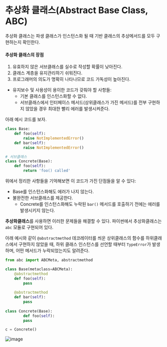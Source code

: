 # 추상화 클래스(Abstract Base Class, ABC)

추상화 클래스는 파생 클래스가 인스턴스화 될 때 기반 클래스의 추상메서드를 모두 구현하는지 확인한다.



#### 추상화 클래스의 장점

1. 유효하지 않은 서브클래스를 실수로 작성할 확률이 낮아진다.
2. 클래스 계층을 유지관리하기 쉬워진다.
3. 프로그래머의 의도가 명확히 나타나므로 코드 가독성이 높아진다.



- 유지보수 및 사용성이 용이한 코드가 갖춰야 할 사항들:
  - 기본 클래스를 인스턴스화할 수 없다.
  - 서브클래스에서 인터페이스 메서드(상위클래스가 가진 메서드)를 전부 구현하지 않았을 경우 최대한 빨리 에러를 발생시켜준다.



아래 예시 코드를 보자.

```python
class Base:
    def foo(self):
        raise NotImplementedError()
    def bar(self):
        raise NotImplementedError()

# 서브클래스        
class Concrete(Base):
    def foo(self):
        return 'foo() called'
```

위에서 정리한 사항들을 기억해보면 이 코드가 가진 단점들을 알 수 있다:

- Base를 인스턴스화해도 에러가 나지 않는다.
- 불완전한 서브클래스를 제공한다.
  - Concrete를 인스턴스화해도 누락된 `bar()` 메서드를 호출하기 전에는 에러를 발생시키지 않는다.



**추상화클래스**를 사용하면 이러한 문제들을 해결할 수 있다. 파이썬에서 추상화클래스는 `abc` 모듈로 구현되어 있다.

아래 예시와 같이 `@abstractmethod` 데코레이터를 씌운 상위클래스의 함수를 하위클래스에서 구현하지 않았을 때, 하위 클래스 인스턴스를 선언할 때부터 `TypeError`가 발생하며, 어떤 메서드가 누락되었는지도 알려준다.

```python
from abc import ABCMeta, abstractmethod

class Base(metaclass=ABCMeta):
    @abstractmethod
    def foo(self):
        pass
        
    @abstractmethod
    def bar(self):
        pass
        
class Concrete(Base):
		def foo(self):
		pass
```

```python
c = Concrete()
```

![image](https://user-images.githubusercontent.com/44221498/140322463-8c5c58b8-6e0f-4ab2-81c9-0f856afc6826.png)